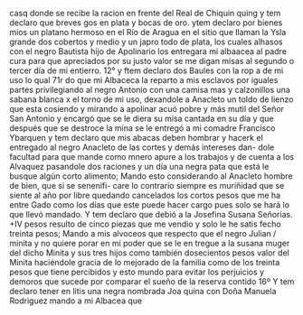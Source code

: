 casq donde se recibe la racion en frente del Real de Chiquin
quing
y tem declaro que breves gos en plata y bocas de oro.
ytem declaro por bienes mios un platano hermoso en el
Río de Aragua en el sitio que llaman la Ysla grande
dos cobertos y medio y un
japro todo de plata, los cuales alhasos con el negro Bautista
hijo de Apolinario los entregara mi albaacea al padre cura para
que apreciados por su justo valor se me digan misas al segundo
o tercer día de mi entierro.
12°
y ftem declaro dos Baules con la rop
a de mi uso lo qual
71r
do que mi Albaceca la reparto a mis esclavos por iguales partes
privilegiando al negro Antonio con una camisa mas y calzonillos
una sabana blanca x el torno de mi uso, dexandole a Anacleto un
toldo de lienzo que esta cosiendo y mirando a apolinar acuó pobre y más mutil
del Señor San Antonio y encargó que se le diera su misa cantada en su día y que después que se destroce la mina se le entregó a mi comadre Francisco Ybarquen y tem declaro que mis abacas deben hombrar y hacerk
el entregado al negro Anacleto de las cortes y demás intereses dan- dole facultad para que mande como mnero apure a los trabajos y de cuenta a los Alvaquez pasandole dos raciones y un día
una negra pata que está le busque algún corto alimento; Mando esto considerando al Anacleto hombre de bien, que si se senenifi- care lo contrario siempre es muriñidad que se siente al año por libre quedando cancelados los cortos pesos que me ha entre
Gado como los días que este puede hacer cargo pues solo se hará lo que llevó mandado. Y tem declaro que debió a la Josefina Susana Señorías.
+IV pesos
resulto de cinco piezas que me vendio y solo le he
satis
fecho treinta pesos; Mando a mis alvoceos que respecto que el
negro Julian / minita y no quiere porar en mi poder que se le
en
tregue a la susana muger del dicho Minita y sus tres hijos como
también dosecientos pesos valor del Minita haciéndole gracia de lo mejorado de la familia como de los treinta pesos que tiene percibidos y esto mundo para evitar los perjuicios y demoros que sucede por comparar el sueño de la reserva contido 16º
Y tem declaro tener en litis una negra nombrada Joa
quina con Doña Manuela Rodriguez mando a mi Albacea que